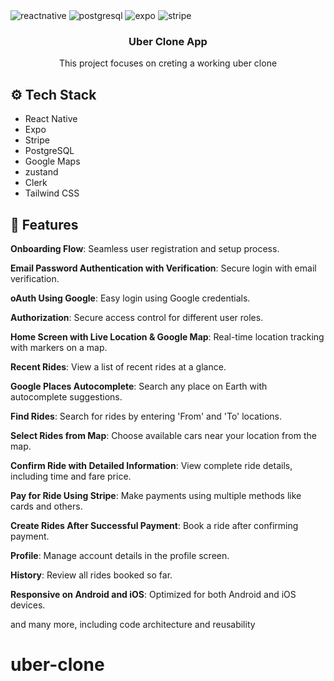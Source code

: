 

  <div>
    <img src="https://img.shields.io/badge/-React_Native-black?style=for-the-badge&logoColor=white&logo=react&color=61DAFB" alt="reactnative" />
    <img src="https://img.shields.io/badge/-PostgreSQL-black?style=for-the-badge&logoColor=white&logo=postgresql&color=4169E1" alt="postgresql" />
    <img src="https://img.shields.io/badge/-Expo-black?style=for-the-badge&logoColor=white&logo=expo&color=000020" alt="expo" />
    <img src="https://img.shields.io/badge/-Stripe-black?style=for-the-badge&logoColor=white&logo=stripe&color=008CDD" alt="stripe" />
  </div>


<h3 align="center">Uber Clone App</h3>

   <div align="center">
     This project focuses on creting a working uber clone
    </div>
</div>

## <a name="tech-stack">⚙️ Tech Stack</a>

- React Native
- Expo
- Stripe
- PostgreSQL
- Google Maps
- zustand
- Clerk
- Tailwind CSS

## <a name="features">🔋 Features</a>

 **Onboarding Flow**: Seamless user registration and setup process.

 **Email Password Authentication with Verification**: Secure login with email verification.

 **oAuth Using Google**: Easy login using Google credentials.

 **Authorization**: Secure access control for different user roles.

 **Home Screen with Live Location & Google Map**: Real-time location tracking with markers on a map.

 **Recent Rides**: View a list of recent rides at a glance.

 **Google Places Autocomplete**: Search any place on Earth with autocomplete suggestions.

 **Find Rides**: Search for rides by entering 'From' and 'To' locations.

 **Select Rides from Map**: Choose available cars near your location from the map.

 **Confirm Ride with Detailed Information**: View complete ride details, including time and fare price.

 **Pay for Ride Using Stripe**: Make payments using multiple methods like cards and others.

 **Create Rides After Successful Payment**: Book a ride after confirming payment.

 **Profile**: Manage account details in the profile screen.

 **History**: Review all rides booked so far.

 **Responsive on Android and iOS**: Optimized for both Android and iOS devices.

and many more, including code architecture and reusability
# uber-clone
